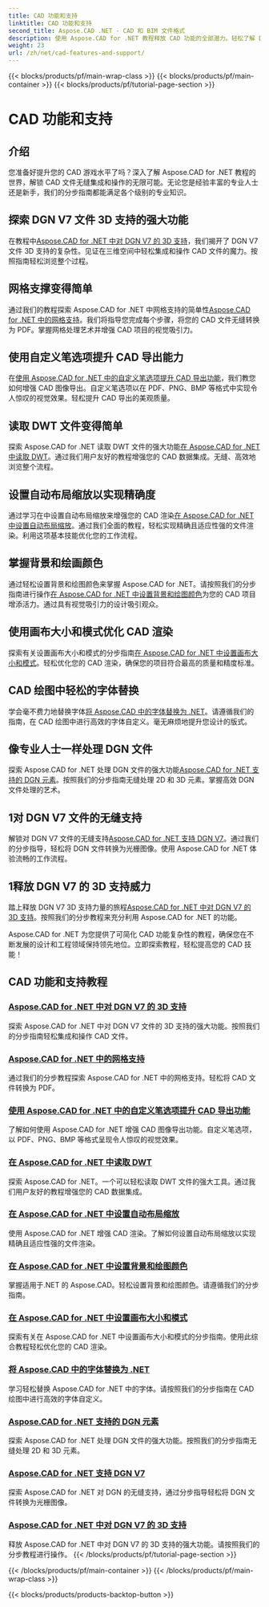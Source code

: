 ```yaml
---
title: CAD 功能和支持
linktitle: CAD 功能和支持
second_title: Aspose.CAD .NET - CAD 和 BIM 文件格式
description: 使用 Aspose.CAD for .NET 教程释放 CAD 功能的全部潜力。轻松了解 DGN V7、网格处理、笔自定义等 3D 支持。
weight: 23
url: /zh/net/cad-features-and-support/
---
```


{{< blocks/products/pf/main-wrap-class >}}
{{< blocks/products/pf/main-container >}}
{{< blocks/products/pf/tutorial-page-section >}}

# CAD 功能和支持


## 介绍

您准备好提升您的 CAD 游戏水平了吗？深入了解 Aspose.CAD for .NET 教程的世界，解锁 CAD 文件无缝集成和操作的无限可能。无论您是经验丰富的专业人士还是新手，我们的分步指南都能满足各个级别的专业知识。

## 探索 DGN V7 文件 3D 支持的强大功能

在教程中[Aspose.CAD for .NET 中对 DGN V7 的 3D 支持](./3d-support-for-dgn-v7/)，我们揭开了 DGN V7 文件 3D 支持的复杂性。见证在三维空间中轻松集成和操作 CAD 文件的魔力。按照指南轻松浏览整个过程。

## 网格支撑变得简单

通过我们的教程探索 Aspose.CAD for .NET 中网格支持的简单性[Aspose.CAD for .NET 中的网格支持](./mesh-support/)。我们将指导您完成每个步骤，将您的 CAD 文件无缝转换为 PDF。掌握网格处理艺术并增强 CAD 项目的视觉吸引力。

## 使用自定义笔选项提升 CAD 导出能力

在[使用 Aspose.CAD for .NET 中的自定义笔选项提升 CAD 导出功能](./pen-support-in-export/)，我们教您如何增强 CAD 图像导出。自定义笔选项以在 PDF、PNG、BMP 等格式中实现令人惊叹的视觉效果。轻松提升 CAD 导出的美观质量。

## 读取 DWT 文件变得简单

探索 Aspose.CAD for .NET 读取 DWT 文件的强大功能[在 Aspose.CAD for .NET 中读取 DWT](./reading-dwt/)。通过我们用户友好的教程增强您的 CAD 数据集成。无缝、高效地浏览整个流程。

## 设置自动布局缩放以实现精确度

通过学习在中设置自动布局缩放来增强您的 CAD 渲染[在 Aspose.CAD for .NET 中设置自动布局缩放](./setting-auto-layout-scaling/)。通过我们全面的教程，轻松实现精确且适应性强的文件渲染。利用这项基本技能优化您的工作流程。

## 掌握背景和绘画颜色

通过轻松设置背景和绘图颜色来掌握 Aspose.CAD for .NET。请按照我们的分步指南进行操作[在 Aspose.CAD for .NET 中设置背景和绘图颜色](./setting-background-and-drawing-colors/)为您的 CAD 项目增添活力。通过具有视觉吸引力的设计吸引观众。

## 使用画布大小和模式优化 CAD 渲染

探索有关设置画布大小和模式的分步指南[在 Aspose.CAD for .NET 中设置画布大小和模式](./setting-canvas-size-and-mode/)。轻松优化您的 CAD 渲染，确保您的项目符合最高的质量和精度标准。

## CAD 绘图中轻松的字体替换

学会毫不费力地替换字体[将 Aspose.CAD 中的字体替换为 .NET](./substituting-fonts/)。请遵循我们的指南，在 CAD 绘图中进行高效的字体自定义。毫无麻烦地提升您设计的版式。

## 像专业人士一样处理 DGN 文件

探索 Aspose.CAD for .NET 处理 DGN 文件的强大功能[Aspose.CAD for .NET 支持的 DGN 元素](./supported-dgn-elements/)。按照我们的分步指南无缝处理 2D 和 3D 元素。掌握高效 DGN 文件处理的艺术。

## 1对 DGN V7 文件的无缝支持

解锁对 DGN V7 文件的无缝支持[Aspose.CAD for .NET 支持 DGN V7](./support-for-dgn-v7/)。通过我们的分步指导，轻松将 DGN 文件转换为光栅图像。使用 Aspose.CAD for .NET 体验流畅的工作流程。

## 1释放 DGN V7 的 3D 支持威力

踏上释放 DGN V7 3D 支持力量的旅程[Aspose.CAD for .NET 中对 DGN V7 的 3D 支持](./support-of-3d-for-dgn-v7/)。按照我们的分步教程来充分利用 Aspose.CAD for .NET 的功能。

Aspose.CAD for .NET 为您提供了可简化 CAD 功能复杂性的教程，确保您在不断发展的设计和工程领域保持领先地位。立即探索教程，轻松提高您的 CAD 技能！
## CAD 功能和支持教程
### [Aspose.CAD for .NET 中对 DGN V7 的 3D 支持](./3d-support-for-dgn-v7/)
探索 Aspose.CAD for .NET 中对 DGN V7 文件的 3D 支持的强大功能。按照我们的分步指南轻松集成和操作 CAD 文件。
### [Aspose.CAD for .NET 中的网格支持](./mesh-support/)
通过我们的分步教程探索 Aspose.CAD for .NET 中的网格支持。轻松将 CAD 文件转换为 PDF。
### [使用 Aspose.CAD for .NET 中的自定义笔选项提升 CAD 导出功能](./pen-support-in-export/)
了解如何使用 Aspose.CAD for .NET 增强 CAD 图像导出功能。自定义笔选项，以 PDF、PNG、BMP 等格式呈现令人惊叹的视觉效果。
### [在 Aspose.CAD for .NET 中读取 DWT](./reading-dwt/)
探索 Aspose.CAD for .NET。一个可以轻松读取 DWT 文件的强大工具。通过我们用户友好的教程增强您的 CAD 数据集成。
### [在 Aspose.CAD for .NET 中设置自动布局缩放](./setting-auto-layout-scaling/)
使用 Aspose.CAD for .NET 增强 CAD 渲染。了解如何设置自动布局缩放以实现精确且适应性强的文件渲染。
### [在 Aspose.CAD for .NET 中设置背景和绘图颜色](./setting-background-and-drawing-colors/)
掌握适用于.NET 的 Aspose.CAD。轻松设置背景和绘图颜色。请遵循我们的分步指南。
### [在 Aspose.CAD for .NET 中设置画布大小和模式](./setting-canvas-size-and-mode/)
探索有关在 Aspose.CAD for .NET 中设置画布大小和模式的分步指南。使用此综合教程轻松优化您的 CAD 渲染。
### [将 Aspose.CAD 中的字体替换为 .NET](./substituting-fonts/)
学习轻松替换 Aspose.CAD for .NET 中的字体。请按照我们的分步指南在 CAD 绘图中进行高效的字体自定义。
### [Aspose.CAD for .NET 支持的 DGN 元素](./supported-dgn-elements/)
探索 Aspose.CAD for .NET 处理 DGN 文件的强大功能。按照我们的分步指南无缝处理 2D 和 3D 元素。
### [Aspose.CAD for .NET 支持 DGN V7](./support-for-dgn-v7/)
探索 Aspose.CAD for .NET 对 DGN 的无缝支持，通过分步指导轻松将 DGN 文件转换为光栅图像。
### [Aspose.CAD for .NET 中对 DGN V7 的 3D 支持](./support-of-3d-for-dgn-v7/)
释放 Aspose.CAD for .NET 中对 DGN V7 的 3D 支持的强大功能。请按照我们的分步教程进行操作。
{{< /blocks/products/pf/tutorial-page-section >}}

{{< /blocks/products/pf/main-container >}}
{{< /blocks/products/pf/main-wrap-class >}}

{{< blocks/products/products-backtop-button >}}
